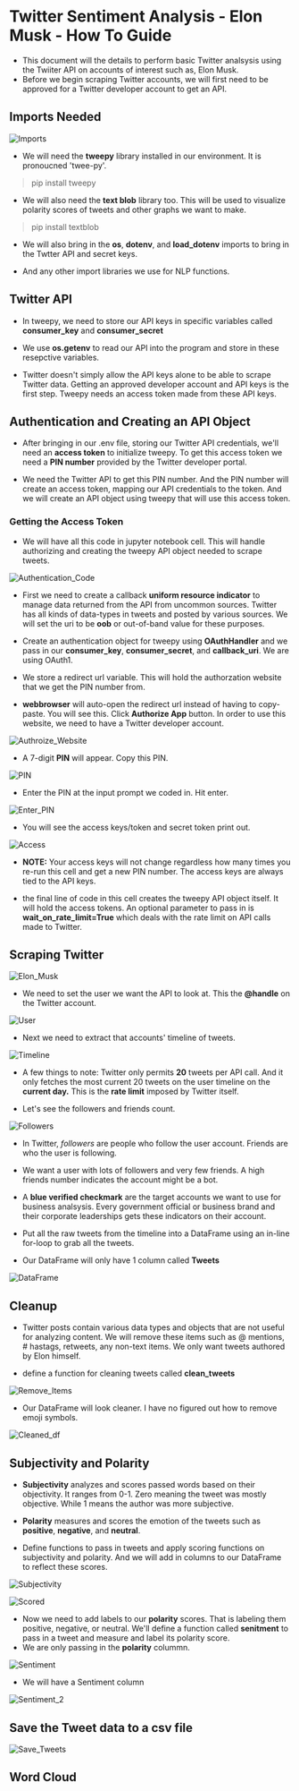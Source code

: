 # Twitter Sentiment Analysis - Elon Musk - How To Guide

* This document will the details to perform basic Twitter analsysis using the Twiiter API on accounts of interest such as, Elon Musk.
* Before we begin scraping Twitter accounts, we will first need to be approved for a Twitter developer account to get an API.

## Imports Needed

![Imports](images/Imports.png)

* We will need the **tweepy** library installed in our environment. It is pronoucned 'twee-py'.

> pip install tweepy

* We will also need the **text blob** library too. This will be used to visualize polarity scores of tweets and other graphs we want to make.

> pip install textblob

* We will also bring in the **os**, **dotenv**, and **load_dotenv** imports to bring in the Twtter API and secret keys.

* And any other import libraries we use for NLP functions.

## Twitter API

* In tweepy, we need to store our API keys in specific variables called **consumer_key** and **consumer_secret**

* We use **os.getenv** to read our API into the program and store in these resepctive variables.

* Twitter doesn't simply allow the API keys alone to be able to scrape Twitter data. Getting an approved developer account and API keys is the first step. Tweepy needs an access token made from these API keys. 

## Authentication and Creating an API Object

* After bringing in our .env file, storing our Twitter API credentials, we'll need an **access token** to initialize tweepy. To get this access token we need a **PIN number** provided by the Twitter developer portal.

* We need the Twitter API to get this PIN number. And the PIN number will create an access token, mapping our API credentials to the token. And we will create an API object using tweepy that will use this access token.  

### Getting the Access Token

* We will have all this code in jupyter notebook cell. This will handle authorizing and creating the tweepy API object needed to scrape tweets. 

![Authentication_Code](Tweepy_authorize.png)

* First we need to create a callback **uniform resource indicator** to manage data returned from the API from uncommon sources. Twitter has all kinds of data-types in tweets and posted by various sources. We will set the uri to be **oob** or out-of-band value for these purposes.

* Create an authentication object for tweepy using **OAuthHandler** and we pass in our **consumer_key**, **consumer_secret**, and **callback_uri**. We are using OAuth1.

* We store a redirect url variable. This will hold the authorzation website that we get the PIN number from.

* **webbrowser** will auto-open the redirect url instead of having to copy-paste. You will see this. Click **Authorize App** button.  In order to use this website, we need to have a Twitter developer account. 

![Authroize_Website](images/Authorize.png)

* A 7-digit **PIN** will appear. Copy this PIN.

![PIN](images/PIN.png)

* Enter the PIN at the input prompt we coded in. Hit enter.

![Enter_PIN](images/Enter_PIN.png)

* You will see the access keys/token and secret token print out.

![Access](images/access_keys_2.jpg)

* **NOTE:** Your access keys will not change regardless how many times you re-run this cell and get a new PIN number. The access keys are always tied to the API keys.  

* the final line of code in this cell creates the tweepy API object itself. It will hold the access tokens. An optional parameter to pass in is **wait_on_rate_limit=True** which deals with the rate limit on API calls made to Twitter.

## Scraping Twitter

![Elon_Musk](images/elon_account.png)

* We need to set the user we want the API to look at. This the **@handle** on the Twitter account.

![User](images/set_user.png)

* Next we need to extract that accounts' timeline of tweets.

![Timeline](images/set_timeline.png)

* A few things to note: Twitter only permits **20** tweets per API call. And it only fetches the most current 20 tweets on the user timeline on the **current day.** This is the **rate limit** imposed by Twitter itself.

* Let's see the followers and friends count.

![Followers](images/see_followers.png)

* In Twitter, *followers* are people who follow the user account. Friends are who the user is following.
* We want a user with lots of followers and very few friends. A high friends number indicates the account might be a bot.
* A **blue verified checkmark** are the target accounts we want to use for business analsysis. Every government official or business brand and their corporate leaderships gets these indicators on their account.  

* Put all the raw tweets from the timeline into a DataFrame using an in-line for-loop to grab all the tweets.
* Our DataFrame will only have 1 column called **Tweets**

![DataFrame](images/dataframe.png)

## Cleanup

* Twitter posts contain various data types and objects that are not useful for analyzing content. We will remove these items such as @ mentions, # hastags, retweets, any non-text items. We only want tweets authored by Elon himself.

* define a function for cleaning tweets called **clean_tweets**

![Remove_Items](images/clean_tweets_.png)

* Our DataFrame will look cleaner. I have no figured out how to remove emoji symbols.

![Cleaned_df](images/cleaned_df.png)

## Subjectivity and Polarity

* **Subjectivity** analyzes and scores passed words based on their objectivity. It ranges from 0-1. Zero meaning the tweet was mostly objective. While 1 means the author was more subjective.

* **Polarity** measures and scores the emotion of the tweets such as **positive**, **negative**, and **neutral**.

* Define functions to pass in tweets and apply scoring functions on subjectivity and polarity. And we will add in columns to our DataFrame to reflect these scores.

![Subjectivity](images/subjectivity.png)

![Scored](images/sub_score.png)

* Now we need to add labels to our **polarity** scores. That is labeling them positive, negative, or neutral. We'll define a function called **senitment** to pass in a tweet and measure and label its polarity score. 
* We are only passing in the **polarity** colummn.

![Sentiment](images/polarity.png)

* We will have a Sentiment column

![Sentiment_2](images/sentiment.png)

## Save the Tweet data to a csv file

![Save_Tweets](images/save_tweets.png)


## Word Cloud

